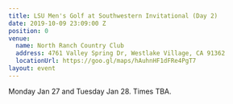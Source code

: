 ```yaml
---
title: LSU Men's Golf at Southwestern Invitational (Day 2)
date: 2019-10-09 23:09:00 Z
position: 0
venue:
  name: North Ranch Country Club
  address: 4761 Valley Spring Dr, Westlake Village, CA 91362
  locationUrl: https://goo.gl/maps/hAuhnHF1dFRe4PgT7
layout: event
---
```


Monday Jan 27 and Tuesday Jan 28. Times TBA.